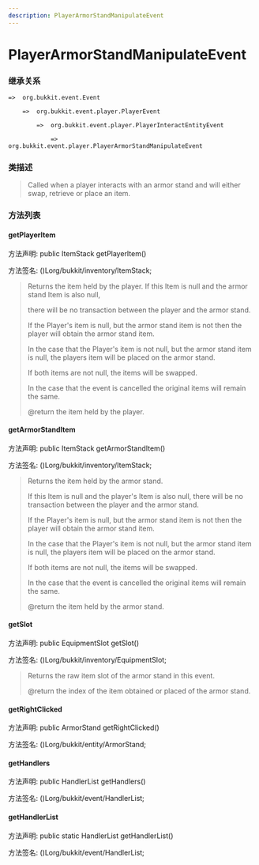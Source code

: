 ```yaml
---
description: PlayerArmorStandManipulateEvent
---
```


# PlayerArmorStandManipulateEvent

### 继承关系

    =>  org.bukkit.event.Event

        =>  org.bukkit.event.player.PlayerEvent

            =>  org.bukkit.event.player.PlayerInteractEntityEvent

                =>  org.bukkit.event.player.PlayerArmorStandManipulateEvent

### 类描述

> Called when a player interacts with an armor stand and will either swap, retrieve or place an item.

### 方法列表

#### getPlayerItem

方法声明: public ItemStack getPlayerItem()

方法签名: ()Lorg/bukkit/inventory/ItemStack;

> Returns the item held by the player. If this Item is null and the armor stand Item is also null,
>
> there will be no transaction between the player and the armor stand.
>
> If the Player's item is null, but the armor stand item is not then the player will obtain the armor stand item.
>
> In the case that the Player's item is not null, but the armor stand item is null, the players item will be placed on the armor stand.
>
> If both items are not null, the items will be swapped.
>
> In the case that the event is cancelled the original items will remain the same.
>
> @return the item held by the player.

#### getArmorStandItem

方法声明: public ItemStack getArmorStandItem()

方法签名: ()Lorg/bukkit/inventory/ItemStack;

> Returns the item held by the armor stand.
>
> If this Item is null and the player's Item is also null, there will be no transaction between the player and the armor stand.
>
> If the Player's item is null, but the armor stand item is not then the player will obtain the armor stand item.
>
> In the case that the Player's item is not null, but the armor stand item is null, the players item will be placed on the armor stand.
>
> If both items are not null, the items will be swapped.
>
> In the case that the event is cancelled the original items will remain the same.
>
> @return the item held by the armor stand.

#### getSlot

方法声明: public EquipmentSlot getSlot()

方法签名: ()Lorg/bukkit/inventory/EquipmentSlot;

> Returns the raw item slot of the armor stand in this event.
>
> @return the index of the item obtained or placed of the armor stand.

#### getRightClicked

方法声明: public ArmorStand getRightClicked()

方法签名: ()Lorg/bukkit/entity/ArmorStand;

#### getHandlers

方法声明: public HandlerList getHandlers()

方法签名: ()Lorg/bukkit/event/HandlerList;

#### getHandlerList

方法声明: public static HandlerList getHandlerList()

方法签名: ()Lorg/bukkit/event/HandlerList;